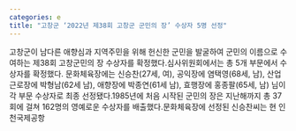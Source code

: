 ```yaml
---
categories: e
title: "고창군 ‘2022년 제38회 고창군 군민의 장’ 수상자 5명 선정"
---
```

고창군이 남다른 애향심과 지역주민을 위해 헌신한 군민을 발굴하여 군민의 이름으로 수여하는 제38회 고창군민의 장 수상자를 확정했다.심사위원회에서는 총 5개 부문에서 수상자를 확정했다. 문화체육장에는 신승찬(27세, 여), 공익장에 염택영(68세, 남), 산업근로장에 박형남(62세 남), 애향장에 박종연(61세 남), 효행장에 홍종팔(65세, 남) 님이 각 부문 수상자로 최종 선정됐다.1985년에 처음 시작된 군민의 장은 지난해까지 총 37회에 걸쳐 162명의 영예로운 수상자를 배출했다.문화체육장에 선정된 신승찬씨는 현 인천국제공항